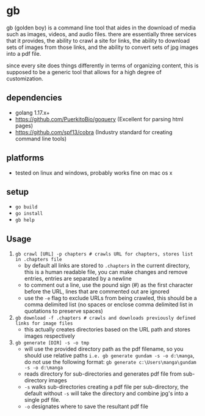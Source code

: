 # gb

gb (golden boy) is a command line tool that aides in the download of media such as images, videos, and audio files.  there are essentially three services that it provides, the ability to crawl a site for links, the ability to download sets of images from those links, and the ability
to convert sets of jpg images into a pdf file.

since every site does things differently in terms of organizing content, this is supposed to be a generic tool that allows for a high degree of customization.

## dependencies

* golang 1.17.x+
* https://github.com/PuerkitoBio/goquery (Excellent for parsing html pages)
* https://github.com/spf13/cobra (Industry standard for creating command line tools)

## platforms

* tested on linux and windows, probably works fine on mac os x


## setup

* `go build`
* `go install`
* `gb help`

## Usage

1. `gb crawl [URL] -p chapters # crawls URL for chapters, stores list in .chapters file`
   * by default all links are stored to `.chapters` in the current directory, this is a human readable file, you can make changes and remove entries, entries are separated by a newline
   * to comment out a line, use the pound sign (#) as the first character before the URL, lines that are commented out are ignored
   * use the `-e` flag to exclude URLs from being crawled, this should be a comma delimited list (no spaces or enclose comma delimited list in quotations to preserve spaces)
1. `gb download -f .chapters # crawls and downloads previously defined links for image files`
   * this actually creates directories based on the URL path and stores images respectively
1. `gb generate [DIR] -s -o tmp`
   * will use the provided directory path as the pdf filename, so you should use relative paths `i.e. gb generate gundam -s -o d:\manga`, do not use the following format: `gb generate c:\Users\manga\gundam -s -o d:\manga`
   * reads directory for sub-directories and generates pdf file from sub-directory images
   * `-s` walks sub-directories creating a pdf file per sub-directory, the default without `-s` will take the directory and combine jpg's into a single pdf file.
   * `-o` designates where to save the resultant pdf file

